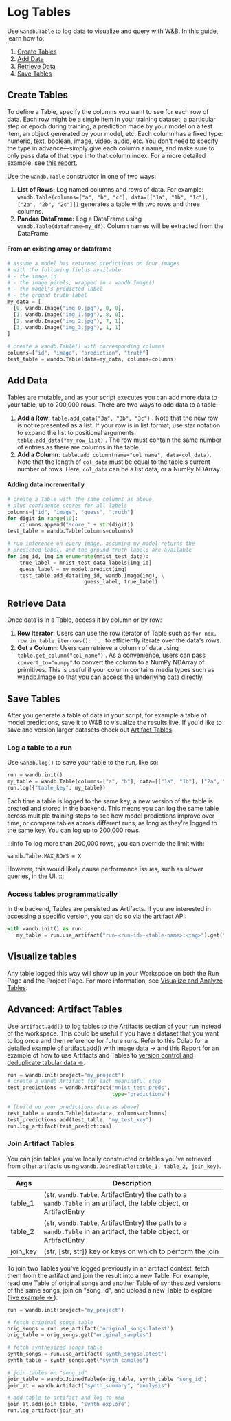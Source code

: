 # Log Tables

Use `wandb.Table` to log data to visualize and query with W&B. In this guide, learn how to:

1. [Create Tables](./log-tables#create-tables)
2. [Add Data](./log-tables#add-data)
3. [Retrieve Data](./log-tables#retrieve-data)
4. [Save Tables](./log-tables#save-tables)

## Create Tables

To define a Table, specify the columns you want to see for each row of data. Each row might be a single item in your training dataset, a particular step or epoch during training, a prediction made by your model on a test item, an object generated by your model, etc. Each column has a fixed type: numeric, text, boolean, image, video, audio, etc. You don't need to specify the type in advance—simply give each column a name, and make sure to only pass data of that type into that column index. For a more detailed example, see [this report](https://wandb.ai/stacey/mnist-viz/reports/Guide-to-W-B-Tables--Vmlldzo2NTAzOTk#1.-how-to-log-a-wandb.table).

Use the `wandb.Table` constructor in one of two ways:

1. **List of Rows:** Log named columns and rows of data. For example: `wandb.Table(columns=["a", "b", "c"], data=[["1a", "1b", "1c"], ["2a", "2b", "2c"]])` generates a table with two rows and three columns.
2. **Pandas DataFrame:** Log a DataFrame using `wandb.Table(dataframe=my_df)`. Column names will be extracted from the DataFrame.

#### From an existing array or dataframe

```python
# assume a model has returned predictions on four images
# with the following fields available:
# - the image id
# - the image pixels, wrapped in a wandb.Image()
# - the model's predicted label
# - the ground truth label
my_data = [
  [0, wandb.Image("img_0.jpg"), 0, 0],
  [1, wandb.Image("img_1.jpg"), 8, 0],
  [2, wandb.Image("img_2.jpg"), 7, 1],
  [3, wandb.Image("img_3.jpg"), 1, 1]
]
          
# create a wandb.Table() with corresponding columns
columns=["id", "image", "prediction", "truth"]
test_table = wandb.Table(data=my_data, columns=columns)
```

## Add Data

Tables are mutable, and as your script executes you can add more data to your table, up to 200,000 rows. There are two ways to add data to a table:

1. **Add a Row**: `table.add_data("3a", "3b", "3c")` . Note that the new row is not represented as a list. If your row is in list format, use star notation to expand the list to positional arguments: `table.add_data(*my_row_list)` . The row must contain the same number of entries as there are columns in the table.
2. **Add a Column**: `table.add_column(name="col_name", data=col_data)`. Note that the length of `col_data` must be equal to the table's current number of rows. Here, `col_data` can be a list data, or a NumPy NDArray.

#### Adding data incrementally

```python
# create a Table with the same columns as above,
# plus confidence scores for all labels
columns=["id", "image", "guess", "truth"]
for digit in range(10):
    columns.append("score_" + str(digit))
test_table = wandb.Table(columns=columns)

# run inference on every image, assuming my_model returns the
# predicted label, and the ground truth labels are available
for img_id, img in enumerate(mnist_test_data):
    true_label = mnist_test_data_labels[img_id]
    guess_label = my_model.predict(img)
    test_table.add_data(img_id, wandb.Image(img), \
                         guess_label, true_label)
```

## Retrieve Data

Once data is in a Table, access it by column or by row:

1. **Row Iterator**: Users can use the row iterator of Table such as `for ndx, row in table.iterrows(): ...` to efficiently iterate over the data's rows.
2. **Get a Column**: Users can retrieve a column of data using `table.get_column("col_name")` . As a convenience, users can pass `convert_to="numpy"` to convert the column to a NumPy NDArray of primitives. This is useful if your column contains media types such as wandb.Image so that you can access the underlying data directly.

## Save Tables

After you generate a table of data in your script, for example a table of model predictions, save it to W&B to visualize the results live. If you'd like to save and version larger datasets check out [Artifact Tables](https://docs.wandb.ai/guides/data-vis/log-tables#advanced-artifact-tables).

### Log a table to a run

Use `wandb.log()` to save your table to the run, like so:

```python
run = wandb.init()
my_table = wandb.Table(columns=["a", "b"], data=[["1a", "1b"], ["2a", "2b"]])
run.log({"table_key": my_table})
```

Each time a table is logged to the same key, a new version of the table is created and stored in the backend. This means you can log the same table across multiple training steps to see how model predictions improve over time, or compare tables across different runs, as long as they're logged to the same key. You can log up to 200,000 rows.

:::info
To log more than 200,000 rows, you can override the limit with:

`wandb.Table.MAX_ROWS = X`

However, this would likely cause performance issues, such as slower queries, in the UI.
:::

### Access tables programmatically

In the backend, Tables are persisted as Artifacts. If you are interested in accessing a specific version, you can do so via the artifact API:

```python
with wandb.init() as run:
   my_table = run.use_artifact("run-<run-id>-<table-name>:<tag>").get("<table-name>")
```

## Visualize tables

Any table logged this way will show up in your Workspace on both the Run Page and the Project Page. For more information, see [Visualize and Analyze Tables](./tables).


## Advanced: Artifact Tables

Use `artifact.add()` to log tables to the Artifacts section of your run instead of the workspace. This could be useful if you have a dataset that you want to log once and then reference for future runs. Refer to this Colab for a [detailed example of artifact.add() with image data →](http://wandb.me/dsviz-nature-colab) and this Report for an example of how to use Artifacts and Tables to [version control and deduplicate tabular data →](http://wandb.me/TBV-Dedup).

```python
run = wandb.init(project="my_project")
# create a wandb Artifact for each meaningful step
test_predictions = wandb.Artifact("mnist_test_preds", 
                                  type="predictions")
                                  
# [build up your predictions data as above]
test_table = wandb.Table(data=data, columns=columns)
test_predictions.add(test_table, "my_test_key")
run.log_artifact(test_predictions)
```

### Join Artifact Tables

You can join tables you've locally constructed or tables you've retrieved from other artifacts using `wandb.JoinedTable(table_1, table_2, join_key)`.

| Args      | Description                                                                                                        |
| --------- | ------------------------------------------------------------------------------------------------------------------ |
| table\_1  | (str, `wandb.Table`, ArtifactEntry) the path to a `wandb.Table` in an artifact, the table object, or ArtifactEntry |
| table\_2  | (str, `wandb.Table`, ArtifactEntry) the path to a `wandb.Table` in an artifact, the table object, or ArtifactEntry |
| join\_key | (str, \[str, str]) key or keys on which to perform the join                                                        |

To join two Tables you've logged previously in an artifact context, fetch them from the artifact and join the result into a new Table. For example, read one Table of original songs and another Table of synthesized versions of the same songs, join on "song\_id", and upload a new Table to explore ([live example → ](https://wandb.ai/stacey/cshanty/reports/Whale2Song-W-B-Tables-for-Audio--Vmlldzo4NDI3NzM)).

```python
run = wandb.init(project="my_project")

# fetch original songs table
orig_songs = run.use_artifact('original_songs:latest')
orig_table = orig_songs.get("original_samples")

# fetch synthesized songs table
synth_songs = run.use_artifact('synth_songs:latest') 
synth_table = synth_songs.get("synth_samples")

# join tables on "song_id"
join_table = wandb.JoinedTable(orig_table, synth_table "song_id")
join_at = wandb.Artifact("synth_summary", "analysis")

# add table to artifact and log to W&B
join_at.add(join_table, "synth_explore")
run.log_artifact(join_at)
```
